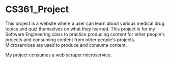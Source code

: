 # CS361_Project

This project is a website where a user can learn about various medical drug topics and quiz themselves on what they learned. This project is for my Software Engineering class to practice producing content for other people's projects and consuming content from other people's projects. Microservices are used to produce and consume content.

My project consumes a web scraper microservice.
